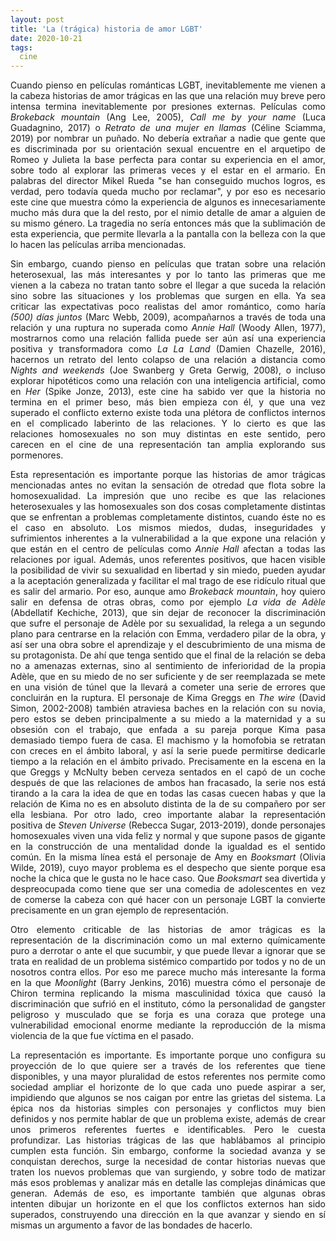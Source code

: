 ```yaml
---
layout: post
title: 'La (trágica) historia de amor LGBT'
date: 2020-10-21
tags:
  cine
---
```

<p style='text-align: justify;'>Cuando pienso en películas románticas LGBT, inevitablemente me vienen a la cabeza historias de amor trágicas en las que una relación muy breve pero intensa termina inevitablemente por presiones externas. Películas como <i>Brokeback mountain</i> (Ang Lee, 2005), <i>Call me by your name</i> (Luca Guadagnino, 2017) o <i>Retrato de una mujer en llamas</i> (Céline Sciamma, 2019) por nombrar un puñado. No debería extrañar a nadie que gente que es discriminada por su orientación sexual encuentre en el arquetipo de Romeo y Julieta la base perfecta para contar su experiencia en el amor, sobre todo al explorar las primeras veces y el estar en el armario. En palabras del director Mikel Rueda "se han conseguido muchos logros, es verdad, pero todavía queda mucho por reclamar", y por eso es necesario este cine que muestra cómo la experiencia de algunos es innecesariamente mucho más dura que la del resto, por el nimio detalle de amar a alguien de su mismo género. La tragedia no sería entonces más que la sublimación de esta experiencia, que permite llevarla a la pantalla con la belleza con la que lo hacen las películas arriba mencionadas.</p>

<p style='text-align: justify;'>Sin embargo, cuando pienso en películas que tratan sobre una relación heterosexual, las más interesantes y por lo tanto las primeras que me vienen a la cabeza no tratan tanto sobre el llegar a que suceda la relación sino sobre las situaciones y los problemas que surgen en ella. Ya sea criticar las expectativas poco realistas del amor romántico, como haría <i>(500) días juntos</i> (Marc Webb, 2009), acompañarnos a través de toda una relación y una ruptura no superada como <i>Annie Hall</i> (Woody Allen, 1977), mostrarnos como una relación fallida puede ser aún así una experiencia positiva y transformadora como <i>La La Land</i> (Damien Chazelle, 2016), hacernos un retrato del lento colapso de una relación a distancia como <i>Nights and weekends</i> (Joe Swanberg y Greta Gerwig, 2008), o incluso explorar hipotéticos como una relación con una inteligencia artificial, como en <i>Her</i> (Spike Jonze, 2013), este cine ha sabido ver que la historia no termina en el primer beso, más bien empieza con él, y que una vez superado el conflicto externo existe toda una plétora de conflictos internos en el complicado laberinto de las relaciones. Y lo cierto es que las relaciones homosexuales no son muy distintas en este sentido, pero carecen en el cine de una representación tan amplia explorando sus pormenores.</p>

<p style='text-align: justify;'>Esta representación es importante porque las historias de amor trágicas mencionadas antes no evitan la sensación de otredad que flota sobre la homosexualidad. La impresión que uno recibe es que las relaciones heterosexuales y las homosexuales son dos cosas completamente distintas que se enfrentan a problemas completamente distintos, cuando éste no es el caso en absoluto. Los mismos miedos, dudas, inseguridades y sufrimientos inherentes a la vulnerabilidad a la que expone una relación y que están en el centro de películas como <i>Annie Hall</i> afectan a todas las relaciones por igual. Además, unos referentes positivos, que hacen visible la posibilidad de vivir su sexualidad en libertad y sin miedo, pueden ayudar a la aceptación generalizada y facilitar el mal trago de ese ridículo ritual que es salir del armario. Por eso, aunque amo <i>Brokeback mountain</i>, hoy quiero salir en defensa de otras obras, como por ejemplo <i>La vida de Adèle</i> (Abdellatif Kechiche, 2013), que sin dejar de reconocer la discriminación que sufre el personaje de Adèle por su sexualidad, la relega a un segundo plano para centrarse en la relación con Emma, verdadero pilar de la obra, y así ser una obra sobre el aprendizaje y el descubrimiento de una misma de su protagonista. De ahí que tenga sentido que el final de la relación se deba no a amenazas externas, sino al sentimiento de inferioridad de la propia Adèle, que en su miedo de no ser suficiente y de ser reemplazada se mete en una visión de túnel que la llevará a cometer una serie de errores que concluirán en la ruptura. El personaje de Kima Greggs en <i>The wire</i> (David Simon, 2002-2008) también atraviesa baches en la relación con su novia, pero estos se deben principalmente a su miedo a la maternidad y a su obsesión con el trabajo, que enfada a su pareja porque Kima pasa demasiado tiempo fuera de casa. El machismo y la homofobia se retratan con creces en el ámbito laboral, y así la serie puede permitirse dedicarle tiempo a la relación en el ámbito privado. Precisamente en la escena en la que Greggs y McNulty beben cerveza sentados en el capó de un coche después de que las relaciones de ambos han fracasado, la serie nos está tirando a la cara la idea de que en todas las casas cuecen habas y que la relación de Kima no es en absoluto distinta de la de su compañero por ser ella lesbiana. Por otro lado, creo importante alabar la representación positiva de <i>Steven Universe</i> (Rebecca Sugar, 2013-2019), donde personajes homosexuales viven una vida feliz y normal y que supone pasos de gigante en la construcción de una mentalidad donde la igualdad es el sentido común. En la misma línea está el personaje de Amy en <i>Booksmart</i> (Olivia Wilde, 2019), cuyo mayor problema es el despecho que siente porque esa noche la chica que le gusta no le hace caso. Que <i>Booksmart</i> sea divertida y despreocupada como tiene que ser una comedia de adolescentes en vez de comerse la cabeza con qué hacer con un personaje LGBT la convierte precisamente en un gran ejemplo de representación.</p>

<p style='text-align: justify;'>Otro elemento criticable de las historias de amor trágicas es la representación de la discriminación como un mal externo químicamente puro a derrotar o ante el que sucumbir, y que puede llevar a ignorar que se trata en realidad de un problema sistémico compartido por todos y no de un nosotros contra ellos. Por eso me parece mucho más interesante la forma en la que <i>Moonlight</i> (Barry Jenkins, 2016) muestra cómo el personaje de Chiron termina replicando la misma masculinidad tóxica que causó la discriminación que sufrió en el instituto, cómo la personalidad de gangster peligroso y musculado que se forja es una coraza que protege una vulnerabilidad emocional enorme mediante la reproducción de la misma violencia de la que fue víctima en el pasado.</p>

<p style='text-align: justify;'>La representación es importante. Es importante porque uno configura su proyección de lo que quiere ser a través de los referentes que tiene disponibles, y una mayor pluralidad de estos referentes nos permite como sociedad ampliar el horizonte de lo que cada uno puede aspirar a ser, impidiendo que algunos se nos caigan por entre las grietas del sistema. La épica nos da historias simples con personajes y conflictos muy bien definidos y nos permite hablar de que un problema existe, además de crear unos primeros referentes fuertes e identificables. Pero le cuesta profundizar. Las historias trágicas de las que hablábamos al principio cumplen esta función. Sin embargo, conforme la sociedad avanza y se conquistan derechos, surge la necesidad de contar historias nuevas que traten los nuevos problemas que van surgiendo, y sobre todo de matizar más esos problemas y analizar más en detalle las complejas dinámicas que generan. Además de eso, es importante también que algunas obras intenten dibujar un horizonte en el que los conflictos externos han sido superados, construyendo una dirección en la que avanzar y siendo en sí mismas un argumento a favor de las bondades de hacerlo.</p>
